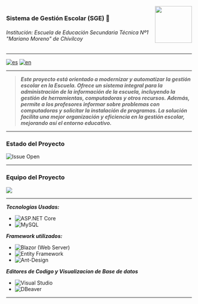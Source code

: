 <img align="right" width="100" height="100" src="https://i.imgur.com/3Rpkk1F.jpeg">

### Sistema de Gestión Escolar (SGE) 🏫
###### Institución: Escuela de Educación Secundaria Técnica Nº1 "Mariano Moreno" de Chivilcoy

---

[![es](https://img.shields.io/badge/lang-es-red)](README.md)
[![en](https://img.shields.io/badge/lang-en-red.svg)](README-en.md)

---

> ***Este proyecto está orientado a modernizar y automatizar la gestión escolar en la Escuela. Ofrece un sistema integral para la administración de la información de la escuela, incluyendo la gestión de herramientas, computadoras y otros recursos. Además, permite a los profesores informar sobre problemas con computadoras y solicitar la instalación de programas. La solución facilita una mejor organización y eficiencia en la gestión escolar, mejorando así el entorno educativo.***

---

### Estado del Proyecto

![Issue Open](https://img.shields.io/github/issues/EEST1Chivilcoy/SGE.svg)

---

### Equipo del Proyecto

<a href="https://github.com/EEST1Chivilcoy/SGE/graphs/contributors">
  <img src="https://contrib.rocks/image?repo=EEST1Chivilcoy/SGE" />
</a>

---

***Tecnologias Usadas:*** 
- ![ASP.NET Core](https://img.shields.io/badge/ASP.NET%20Core-%23006B75.svg?style=for-the-badge&logo=aspnetcore&logoColor=white)
- ![MySQL](https://img.shields.io/badge/mysql-4479A1.svg?style=for-the-badge&logo=mysql&logoColor=white)

***Framework utilizados:***
- ![Blazor](https://img.shields.io/badge/blazor-%235C2D91.svg?style=for-the-badge&logo=blazor&logoColor=white) (Web Server)
- ![Entity Framework](https://img.shields.io/badge/Entity%20Framework-%23076D57.svg?style=for-the-badge&logo=entity-framework&logoColor=white)
- ![Ant-Design](https://img.shields.io/badge/-AntDesign-%230170FE?style=for-the-badge&logo=ant-design&logoColor=white)

***Editores de Codigo y Visualizacion de Base de datos***
- ![Visual Studio](https://img.shields.io/badge/Visual_Studio-5C2D91?style=for-the-badge&logo=visual%20studio&logoColor=white)
- ![DBeaver](https://img.shields.io/badge/DBeaver-1f425f?style=for-the-badge&logo=dbeaver&logoColor=white)

---
